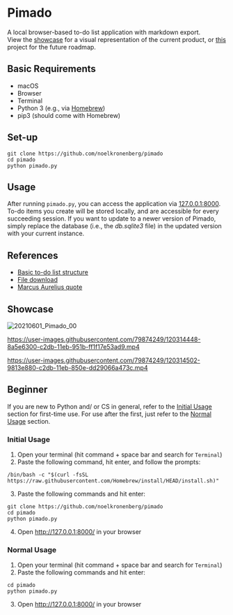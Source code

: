 # Pimado

A local browser-based to-do list application with markdown export.  
View the [showcase](https://github.com/noelkronenberg/pimado#showcase) for a visual representation of the current product, or [this](https://github.com/noelkronenberg/pimado/projects/1) project for the future roadmap.

## Basic Requirements

- macOS
- Browser
- Terminal
- Python 3 (e.g., via [Homebrew](https://brew.sh/))
- pip3 (should come with Homebrew)

## Set-up

```
git clone https://github.com/noelkronenberg/pimado
cd pimado
python pimado.py
```

## Usage

After running `pimado.py`, you can access the application via [127.0.0.1:8000](http://127.0.0.1:8000/). To-do items you create will be stored locally, and are accessible for every succeeding session. If you want to update to a newer version of Pimado, simply replace the database (i.e., the *db.sqlite3* file) in the updated version with your current instance.

## References

- [Basic to-do list structure](https://youtu.be/ovql0Ui3n_I)
- [File download](https://linuxhint.com/download-the-file-in-django/)
- [Marcus Aurelius quote](https://youtu.be/AiM9YcE0LT4?t=46)

## Showcase

![20210601_Pimado_00](https://user-images.githubusercontent.com/79874249/120317037-6ea88c00-c2de-11eb-9a03-4f6173dd02b8.jpg)

https://user-images.githubusercontent.com/79874249/120314448-8a5e6300-c2db-11eb-951b-ff1f17e53ad9.mp4

https://user-images.githubusercontent.com/79874249/120314502-9813e880-c2db-11eb-850e-dd29066a473c.mp4

## Beginner

If you are new to Python and/ or CS in general, refer to the [Initial Usage](https://github.com/noelkronenberg/pimado#initial-usage) section for first-time use. For use after the first, just refer to the [Normal Usage](https://github.com/noelkronenberg/pimado#normal-usage) section.

### Initial Usage

1. Open your terminal (hit command + space bar and search for `Terminal`)
2. Paste the following command, hit enter, and follow the prompts:
```
/bin/bash -c "$(curl -fsSL https://raw.githubusercontent.com/Homebrew/install/HEAD/install.sh)"
```
3. Paste the following commands and hit enter:
```
git clone https://github.com/noelkronenberg/pimado
cd pimado
python pimado.py
```
4. Open http://127.0.0.1:8000/ in your browser

### Normal Usage

1. Open your terminal (hit command + space bar and search for `Terminal`)
2. Paste the following commands and hit enter:
```
cd pimado
python pimado.py
```
3. Open http://127.0.0.1:8000/ in your browser

